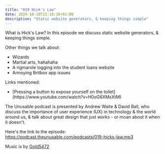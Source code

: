 ```yaml
---
title: "019 Hick's Law"
date: 2020-10-10T12:18:16+01:00
description: "Static website generators, & keeping things simple"
---
```


What is Hick's Law? In this episode we discuss static website generators, & keeping things simple. 

Other things we talk about:
<ul>
<li>Wizards</li>
<li>Martial arts, hahahaha</li>
<li>A rigmarole logging into the student loans website</li>
<li>Annoying Britbox app issues</li>
</ul>

Links mentioned:
<ul>
<li>[Pressing a button to expose yourself on the toilet](https://www.youtube.com/watch?v=H0oG6XMsXtM)</li>
</ul>

The Unusable podcast is presented by Andrew Waite & David Ball, who discuss the importance of user experience (UX) in technology & the world around us, & talk about great design that just works - or moan about it when it doesn't.

Here's the link to the episode: https://podcast.theunusable.com/podcasts/019-hicks-law.mp3

Music is by [Gold5472](https://gold5472.newgrounds.com/)